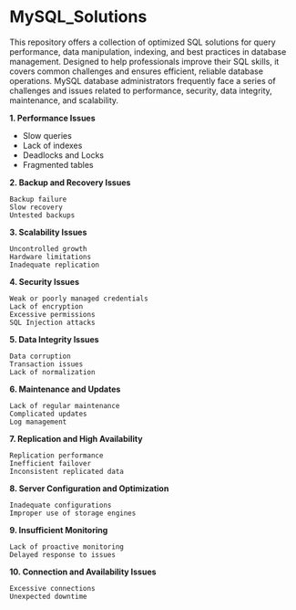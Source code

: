 # MySQL_Solutions
This repository offers a collection of optimized SQL solutions for query performance, data manipulation, indexing, and best practices in database management. Designed to help professionals improve their SQL skills, it covers common challenges and ensures efficient, reliable database operations.
MySQL database administrators frequently face a series of challenges and issues related to performance, security, data integrity, maintenance, and scalability.

**1. Performance Issues**

   - Slow queries
   - Lack of indexes
   - Deadlocks and Locks
   - Fragmented tables

**2. Backup and Recovery Issues**

    Backup failure
    Slow recovery
    Untested backups

**3. Scalability Issues**

    Uncontrolled growth
    Hardware limitations
    Inadequate replication

**4. Security Issues**

    Weak or poorly managed credentials
    Lack of encryption
    Excessive permissions
    SQL Injection attacks

**5. Data Integrity Issues**

    Data corruption
    Transaction issues
    Lack of normalization

**6. Maintenance and Updates**

    Lack of regular maintenance
    Complicated updates
    Log management

**7. Replication and High Availability**

    Replication performance
    Inefficient failover
    Inconsistent replicated data

**8. Server Configuration and Optimization**

    Inadequate configurations
    Improper use of storage engines

**9. Insufficient Monitoring**

    Lack of proactive monitoring
    Delayed response to issues

**10. Connection and Availability Issues**

    Excessive connections
    Unexpected downtime
